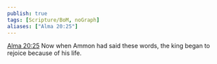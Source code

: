 ```yaml
---
publish: true
tags: [Scripture/BoM, noGraph]
aliases: ["Alma 20:25"]
---
```

[Alma 20:25](https://churchofjesuschrist.org/study/scriptures/bofm/alma/20?lang=eng&id=p25#p25) Now when Ammon had said these words, the king began to rejoice because of his life.
